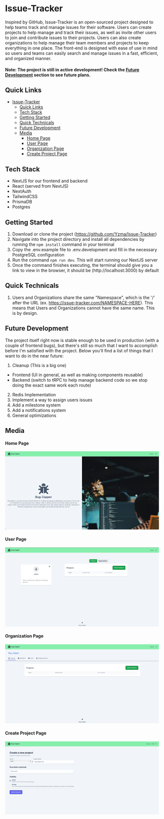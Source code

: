 # Issue-Tracker

Inspired by GitHub, Issue-Tracker is an open-sourced project designed to help teams track and manage issues for their software. Users can create projects to help manage and track their issues, as well as invite other users to join and contribute issues to their projects. Users can also create organizations to help manage their team members and projects to keep everything in one place. The front-end is designed with ease of use in mind so users and teams can easily search and manage issues in a fast, efficient, and organized manner.

#### Note: The project is still in active development! Check the [Future Development](#future-development) section to see future plans.

## Quick Links

- [Issue-Tracker](#issue-tracker)
  - [Quick Links](#quick-links)
  - [Tech Stack](#tech-stack)
  - [Getting Started](#getting-started)
  - [Quick Technicals](#quick-technicals)
  - [Future Development](#future-development)
  - [Media](#media)
      - [Home Page](#home-page)
      - [User Page](#user-page)
      - [Organization Page](#organization-page)
      - [Create Project Page](#create-project-page)

## Tech Stack

- NextJS for our frontend and backend
- React (served from NextJS)
- NextAuth
- TailwindCSS
- PrismaDB
- Postgres

## Getting Started

1. Download or clone the project (https://github.com/Yzma/Issue-Tracker)
2. Navigate into the project directory and install all dependencies by running the `npm install` command in your terminal
3. Copy the .env.example file to .env.development and fill in the necessary PostgreSQL configuration
4. Run the command `npm run dev`. This will start running our NextJS server
5. Once the command finishes executing, the terminal should give you a link to view in the browser, it should be (http://localhost:3000) by default

## Quick Technicals

1. Users and Organizations share the same "Namespace", which is the '/' after the URL (ex. https://issue-tracker.com/NAMESPACE-HERE). This means that Users and Organizations cannot have the same name. This is by design.

## Future Development

The project itself right now is stable enough to be used in production (with a couple of frontend bugs), but there's still so much that I want to accomplish before I'm satisfied with the project. Below you'll find a list of things that I want to do in the near future:

1. Cleanup (This is a big one)

- Frontend (UI in general, as well as making components reusable)
- Backend (switch to tRPC to help manage backend code so we stop doing the exact same work each route)

2. Redis Implementation
3. Implement a way to assign users issues
4. Add a milestone system
5. Add a notifications system
6. General optimizations

## Media

#### Home Page

!["Home Page"](./screenshots/HomePage.png)

#### User Page

!["User Page"](./screenshots/UserPage.png)

#### Organization Page

!["Organization Page"](./screenshots/OrgPage.png)

#### Create Project Page

!["Create Project Page"](./screenshots/CreateProject.png)
